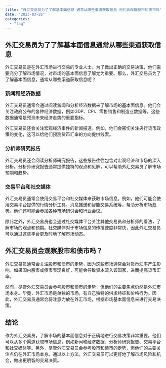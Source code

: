 ```yaml
---
title: "外汇交易员为了了解基本面信息 通常从哪些渠道获取信息 他们会观察股市和债市吗"
date: "2023-03-26"
categories: 
  - "faq"
---
```


## 外汇交易员为了了解基本面信息通常从哪些渠道获取信息

外汇交易员是在外汇市场进行交易的专业人士。为了做出正确的交易决策，他们需要充分了解市场情况，对市场的基本面信息了解尤为重要。那么，外汇交易员为了了解基本面信息，通常从哪些渠道获取信息呢？

### 新闻和经济数据

外汇交易员通常会通过阅读新闻和分析经济数据来了解市场的基本面信息。他们会关注政府公布的各种经济数据，例如GDP、CPI、零售销售和制造业数据等。这些数据通常是预测未来经济走势的重要指标。

外汇交易员还会关注宏观经济事件的新闻报道。例如，他们会密切关注央行货币政策的变化，这可以给他们预测货币汇率的方向提供线索。

### 分析师研究报告

外汇交易员还会阅读分析师研究报告，这些报告往往包含对宏观经济和市场的深入分析。分析师研究报告通常提供独特的观点和见解，可以帮助外汇交易员了解市场预期和趋势。

### 交易平台和社交媒体

外汇交易员通常会使用交易平台和社交媒体来获取市场信息。例如，他们可能会使用交易平台提供的行情分析工具、消息推送和智能交易系统等，帮助分析市场趋势。他们还可能会参加各种市场研讨会和行业会议。

除此之外，外汇交易员也会通过社交媒体平台关注其他交易员和分析师的看法，了解市场的观点和预期。社交媒体对于市场信息的传播速度非常快，因此外汇交易员可以通过这些平台更及时地了解市场动态。

## 外汇交易员会观察股市和债市吗？

外汇交易员通常会关注股市和债市的走势，因为这些市场通常会对货币汇率产生影响。如果国内股市或债市表现良好，可能会导致资本流入该国家，进而提高货币汇率。

然而，尽管外汇交易员会参考股市和债市的走势，但他们的主要焦点仍然是外汇市场本身。毕竟，外汇市场是单独的市场，有自己独特的供求特征和价格行为。因此，外汇交易员通常会将注意力放在外汇市场，根据市场基本面信息来进行交易决策。

## 结论

作为外汇交易员，了解市场的基本面信息对于正确地进行交易决策非常重要。他们可以从多个渠道获取市场信息，例如新闻和经济数据、分析师研究报告、交易平台和社交媒体等。另外，尽管外汇交易员会参考股市和债市的走势，但他们的主要关注点仍在外汇市场本身。通过以上方法，外汇交易员可以更好地了解市场风险和机会，做出更明智的交易决策。
